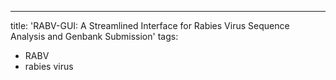 
---
title: 'RABV-GUI: A Streamlined Interface for Rabies Virus Sequence Analysis and Genbank Submission'
tags:
  - RABV
  - rabies virus
